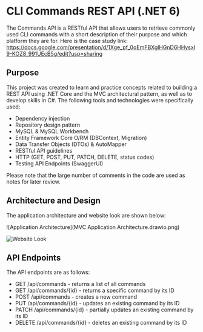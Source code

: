 # CLI Commands REST API (.NET 6)

The Commands API is a RESTful API that allows users to retrieve commonly used CLI commands with a short description of their purpose and which platform they are for. 
Here is the case study link: https://docs.google.com/presentation/d/1Xge_pf_0qEmFBXglHGnD6HHysxI9-KOZ8_991UEcB5g/edit?usp=sharing

## Purpose

This project was created to learn and practice concepts related to building a REST API using .NET Core and the MVC architectural pattern, 
as well as to develop skills in C#. The following tools and technologies were specifically used:

- Dependency injection
- Repository design pattern
- MySQL & MySQL Workbench
- Entity Framework Core O/RM (DBContext, Migration)
- Data Transfer Objects (DTOs) & AutoMapper
- RESTful API guidelines
- HTTP (GET, POST, PUT, PATCH, DELETE, status codes)
- Testing API Endpoints (SwaggerUI)

Please note that the large number of comments in the code are used as notes for later review.

## Architecture and Design

The application architecture and website look are shown below:

![Application Architecture](MVC Application Architecture.drawio.png)

![Website Look](/images/website-look.png)

## API Endpoints

The API endpoints are as follows:

- GET /api/commands - returns a list of all commands
- GET /api/commands/{id} - returns a specific command by its ID
- POST /api/commands - creates a new command
- PUT /api/commands/{id} - updates an existing command by its ID
- PATCH /api/commands/{id} - partially updates an existing command by its ID
- DELETE /api/commands/{id} - deletes an existing command by its ID

